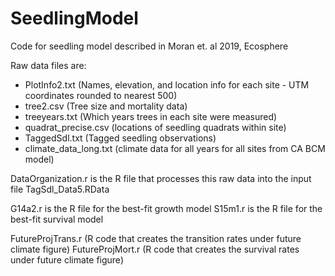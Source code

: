 # SeedlingModel
Code for seedling model described in Moran et. al 2019, Ecosphere

Raw data files are:
- PlotInfo2.txt (Names, elevation, and location info for each site - UTM coordinates rounded to nearest 500)
- tree2.csv (Tree size and mortality data)
- treeyears.txt (Which years trees in each site were measured)
- quadrat_precise.csv (locations of seedling quadrats within site)
- TaggedSdl.txt (Tagged seedling observations)
- climate_data_long.txt (climate data for all years for all sites from CA BCM model)

DataOrganization.r is the R file that processes this raw data into the input file TagSdl_Data5.RData

G14a2.r is the R file for the best-fit growth model
S15m1.r is the R file for the best-fit survival model

FutureProjTrans.r (R code that creates the transition rates under future climate figure)
FutureProjMort.r (R code that creates the survival rates under future climate figure)
